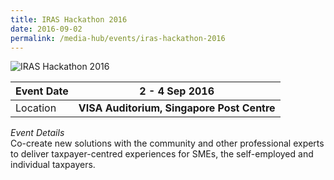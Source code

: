 ```yaml
---
title: IRAS Hackathon 2016
date: 2016-09-02
permalink: /media-hub/events/iras-hackathon-2016
---
```

![IRAS Hackathon 2016](/images/media-hub/events/till-2020/iras-hackathon-2016.jpeg) 

| Event Date | **2 - 4 Sep 2016**| 
| -------- | -------- |
| Location   |**VISA Auditorium, Singapore Post Centre**  | 

*Event Details*<br>
Co-create new solutions with the community and other professional experts to deliver taxpayer-centred experiences for SMEs, the self-employed and individual taxpayers.